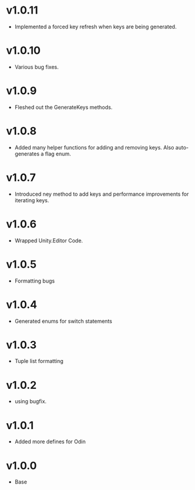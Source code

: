 # v1.0.11
* Implemented a forced key refresh when keys are being generated.

# v1.0.10
* Various bug fixes.

# v1.0.9
* Fleshed out the GenerateKeys<T> methods.

# v1.0.8
* Added many helper functions for adding and removing keys. Also auto-generates a flag enum.

# v1.0.7
* Introduced ney method to add keys and performance improvements for iterating keys.

# v1.0.6
* Wrapped Unity.Editor Code.

# v1.0.5
* Formatting bugs

# v1.0.4
* Generated enums for switch statements

# v1.0.3
* Tuple list formatting

# v1.0.2
* using bugfix.

# v1.0.1
* Added more defines for Odin

# v1.0.0
* Base